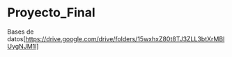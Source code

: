# Proyecto_Final

Bases de datos[https://drive.google.com/drive/folders/15wxhxZ80t8TJ3ZLL3btXrMBlUygNJM1l]
